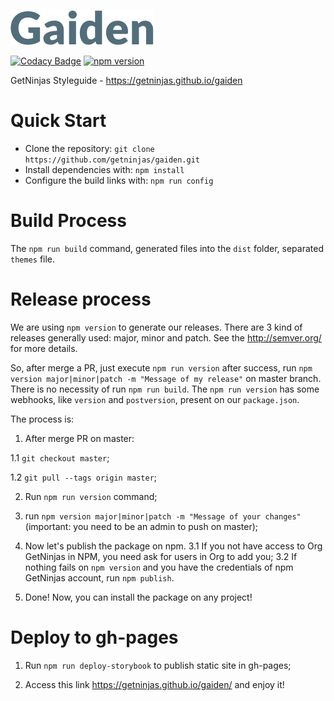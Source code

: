 ![Gaiden Logo](/images/logo.png)

[![Codacy Badge](https://api.codacy.com/project/badge/Grade/1e3706db28f946f29cc0e5e2258f479f)](https://www.codacy.com/app/eduardojmatos/gaiden?utm_source=github.com&utm_medium=referral&utm_content=getninjas/gaiden&utm_campaign=badger) [![npm version](https://badge.fury.io/js/gaiden.svg)](https://badge.fury.io/js/gaiden)

GetNinjas Styleguide - https://getninjas.github.io/gaiden

# Quick Start
- Clone the repository: `git clone https://github.com/getninjas/gaiden.git`
- Install dependencies with: `npm install`
- Configure the build links with: `npm run config`

# Build Process

The `npm run build` command, generated files into the `dist` folder, separated `themes` file.

# Release process

We are using `npm version` to generate our releases. There are 3 kind of releases generally used: major, minor and patch. See the http://semver.org/ for more details.

So, after merge a PR, just execute `npm run version` after success, run `npm version major|minor|patch -m "Message of my release"` on master branch. There is no necessity of run `npm run build`. The `npm run version` has some webhooks, like `version` and `postversion`, present on our `package.json`.

The process is:

1. After merge PR on master:

  1.1 `git checkout master`;

  1.2 `git pull --tags origin master`;

2. Run `npm run version` command;

3. run `npm version major|minor|patch -m "Message of your changes"` (important: you need to be an admin to push on master);

4. Now let's publish the package on npm.
  3.1 If you not have access to Org GetNinjas in NPM, you need ask for users in Org to add you;
  3.2 If nothing fails on `npm version` and you have the credentials of npm GetNinjas account, run `npm publish`.

5. Done! Now, you can install the package on any project!

# Deploy to gh-pages

1. Run `npm run deploy-storybook` to publish static site in gh-pages;

2. Access this link https://getninjas.github.io/gaiden/ and enjoy it!
